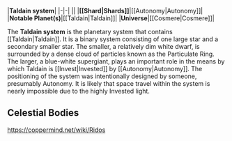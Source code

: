 |**Taldain system**|
|-|-|
||
|**[[Shard\|Shards]]**|[[Autonomy\|Autonomy]]|
|**Notable Planet(s)**|[[Taldain\|Taldain]]|
|**Universe**|[[Cosmere\|Cosmere]]|

The **Taldain system** is the planetary system that contains [[Taldain\|Taldain]]. It is a binary system consisting of one large star and a secondary smaller star. The smaller, a relatively dim white dwarf, is surrounded by a dense cloud of particles known as the Particulate Ring. The larger, a blue-white supergiant, plays an important role in the means by which Taldain is [[Invest\|Invested]] by [[Autonomy\|Autonomy]]. The positioning of the system was intentionally designed by someone, presumably Autonomy. It is likely that space travel within the system is nearly impossible due to the highly Invested light.

## Celestial Bodies





https://coppermind.net/wiki/Ridos